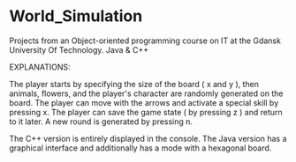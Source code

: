 # World_Simulation

Projects from an Object-oriented programming course on IT at the Gdansk University Of Technology. Java & C++

EXPLANATIONS:

The player starts by specifying the size of the board ( x and y ), then animals, flowers, and the player's character are randomly generated on the board. The player can move with the arrows and activate a special skill by pressing x. The player can save the game state ( by pressing z ) and return to it later. A new round is generated by pressing n.

The C++ version is entirely displayed in the console. The Java version has a graphical interface and additionally has a mode with a hexagonal board.

 
